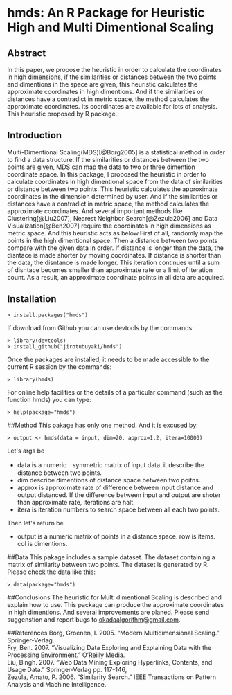 # hmds: An R Package for Heuristic High and Multi Dimentional Scaling

## Abstract
In this paper, we propose the heuristic in order to calculate the coordinates in high dimensions, if the similarities or distances between the two points and dimentions in the space are given, this heuristic calculates the approximate coordinates in high dimentions. And if the similarities or distances have a contradict in metric space, the method calculates the approximate coordinates. Its coordinates are available for lots of analysis. This heuristic proposed by R package.

## Introduction
Multi-Dimentional Scaling(MDS)[@Borg2005] is a statistical method in order to find a data structure. If the similarities or distances between the two points are given, MDS can map the data to two or three dimention coordinate space. In this package, I proposed the heuristic in order to calculate coordinates in high dimentional space from the data of similarities or distance between two points. This heuristic calculates the approximate coordinates in the dimension determined by user. And if the similarities or distances have a contradict in metric space, the method calculates the approximate coordinates. And several important methods like Clustering[@Liu2007], Nearest Neighbor Search[@Zezula2006]  and Data Visualization[@Ben2007] require the coordinates in high dimensions as metric space. And this heuristic acts as below.First of all, randomly map the points in the high dimentional space. Then a distance between two points compare with the given data in order. If distance is longer than the data, the disntace is made shorter by moving coordinates. If distance is shorter than the data, the disntance is made longer. This iteration continues until a sum of disntace becomes smaller than approximate rate or a limit of iteration count. As a result, an approximate coordinate points in all data are acquired.

## Installation

```
> install.packages("hmds")
```

If download from Github you can use devtools by the commands:

```
> library(devtools)
> install_github("jirotubuyaki/hmds")
```

Once the packages are installed, it needs to be made accessible to the current R session by the commands:

```
> library(hmds)
```

For online help facilities or the details of a particular command (such as the function hmds) you can type:

```
> help(package="hmds")
```
##Method
This pakage has only one method. And it is excused by:

```
> output <- hmds(data = input, dim=20, approx=1.2, itera=10000)
```

Let's args be

* data is a numeric　symmetric matrix of input data. it describe the distance between two points. 
* dim describe dimentions of distance space between two poitns. 
* approx is approximate rate of difference between input distance and output distanced. If the difference between input and output are shoter than approximate rate, iterations are halt. 
* itera is iteration numbers to search space between all each two points.

Then let's return be

* output is a numeric matrix of points in a distance space. row is items. col is dimentions.

##Data
This pakage includes a sample dataset. The dataset containing a matrix of similarity between two points. The dataset is generated by R. Please check the data like this:

```
> data(package="hmds")
```

##Conclusions
The heuristic for Multi dimentional Scaling is described and explain how to use. This package can produce the approximate coordinates in high dimentions. And several improvements are planed. Please send suggenstion and report bugs to okadaalgorithm@gmail.com.

##References
Borg, Groenen, I. 2005. “Modern Multidimensional Scaling.” Springer-Verlag.  
Fry, Ben. 2007. “Visualizing Data Exploring and Explaining Data with the Processing Environment.” O’Reilly
Media.  
Liu, Bingh. 2007. “Web Data Mining Exploring Hyperlinks, Contents, and Usage Data.” Springer-Verlag pp.
117-146,  
Zezula, Amato, P. 2006. “Similarity Search.” IEEE Transactions on Pattern Analysis and Machine Intelligence.  
  
